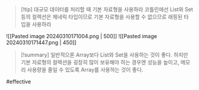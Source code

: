> [!tip] 대규모 데이터를 처리할 때 기본 자료형을 사용하라
> 코틀린에선 List와 Set등의 컬렉션은 제네릭 타입이므로 기본 자료형을 사용할 수 없으므로
> 래핑된 타입을 사용하라

![[Pasted image 20240310171004.png | 500]]
![[Pasted image 20240310171447.png | 450]]

> [!summary] 일반적으론 Array보다 List와 Set을 사용하는 것이 좋다.
하지만 기본 자료형의 컬렉션을 굉장히 많이 보유해야 하는 경우엔 성능을 높이고,
메모리 사용량을 줄일 수 있도록 Array를 사용하는 것이 좋다.

#effective 
